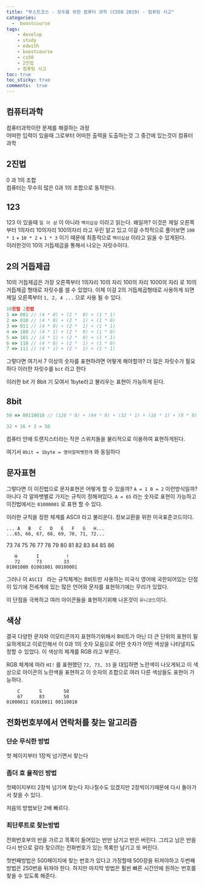 ```yaml
---
title: "부스트코스 - 모두를 위한 컴퓨터 과학 (CS50 2019) - 컴퓨팅 사고"
categories: 
  -  boostcourse
tags: 
    - develop
    - study
    - edwith
    - boostcourse
    - cs50
    - 2진법
    - 컴퓨팅 사고
toc: true
toc_sticky: true
comments:  true
---
```


## 컴퓨터과학
컴퓨터과학이란 문제를 해결하는 과정  
어떠한 입력이 있을때 그로부터 어떠한 출력을 도출하는것 그 중간에 있는것이 컴퓨터 과학

## 2진법
0 과 1의 조합  
컴퓨터는 무수히 많은 0과 1의 조합으로 동작한다.

## 123
123 이 있을때 `일 이 삼` 이 아니라 `백이십삼` 이라고 읽는다. 왜일까? 이것은 제일 오른쪽 부터 1의자리 10의자리 100의자리 라고 우린 알고 있고 이걸 수학적으로 풀어보면 
`100 * 1` + `10 * 2` + `1 * 3`  이기 때문에 최종적으로 `백이십삼` 이라고 읽을 수 있게된다.  
이러한것이 10의 거듭제곱을 통해서 나오는 자릿수이다.

## 2의 거듭제곱
10의 거듭제곱은 가장 오른쪽부터 1의자리 10의 자리 100의 자리 1000의 자리 로 10의 거듭제곱 형태로 자릿수를 셀 수 있었다. 이제 이걸 2의 거듭제곱형태로 사용하게 되면 제일 오른쪽부터 `1, 2, 4 ...` 으로 사용 될 수 있다.

```javascript
10진법 2진법
1 => 001 // (4 * 0) + (2 *  0) + (1 * 1)
2 => 010 // (4 * 0) + (2 *  1) + (1 * 0)
3 => 011 // (4 * 0) + (2 *  1) + (1 * 1)
4 => 100 // (4 * 1) + (2 *  0) + (1 * 0)
5 => 101 // (4 * 1) + (2 *  0) + (1 * 1)
6 => 110 // (4 * 0) + (2 *  1) + (1 * 0)
7 => 111 // (4 * 1) + (2 *  1) + (1 * 1)
```

그렇다면 여기서 7 이상의 숫자를 표현하려면 어떻게 해야할까? 더 많은 자릿수가 필요하다 이러한 자릿수를 `bit` 라고 한다  

이러한 bit 가 8bit 기 모여서 1byte라고 불리우는 표현이 가능하게 된다.

## 8bit
```javascript
50 => 00110010 // (128 * 0) + (64 * 0) + (32 * 1) + (16 * 1) + (8 * 0) + (4 * 0) + (2 * 1) + (1 * 0)

32 + 16 + 2 = 50
```

컴퓨터 안에 트랜지스터라는 작은 스위치들을 물리적으로 이용하여 표현하게된다.  

여기서 `8bit = 1byte = 영어알파벳한개` 와 동일하다

## 문자표현
그렇다면 이 이진법으로 문자표현은 어떻게 할 수 있을까? `A = 1 B = 2` 이런방식일까? 아니다 각 알파뱃별로 가지는 규칙이 정해져있다. `A = 65` 라는 숫자로 표현이 가능하고 이진법에서는 `01000001` 로 표현 할 수 있다.  

이러한 규칙을 정한 체계를 ASCII 라고 불리운다. 정보교환을 위한 미국표준코드이다.

```console
... A   B   C   D   E   F   G   H...
...65, 66, 67, 68, 69, 70, 71, 72...
```
73 74 75 76 77 78 79 80 81 82 83 84 85 86
```console
   H       I          ! 
   72      73        33
01001000 01001001 00100001
```
그러나 이 `ASCII ` 라는 규칙체계는 8비트만 사용하는 미국식 영어에 국한되어있는 단점이 있기에 전세계에 있는 많은 언어와 문자를 표현하기에는 무리가 있었다.  

이 단점을 극복하고 여러 아이콘들을 표현하기위해 나온것이 `유니코드`이다.

## 색상
결국 다양한 문자와 이모티콘까지 표현하기위해서 8비트가 아닌 더 큰 단위의 표현이 필요하게되고 이로인해서 이 0과 1의 숫자 모음으로 어떤 숫자가 어떤 색상을 나타낼지도 정할 수 있었다. 이 색상의 체계를 RGB 라고 부른다.
  
RGB 체계에 따라 `HI!` 를 표현했던 `72, 73, 33` 을 대입하면 노란색이 나오게되고 이 색상으로 아이콘의 노란색을 표현하고 이 숫자의 조합으로 여러 다른 색상들도 표현이 가능하다.

```console
    C       S        50
    67      83       50
01000011 01010011 00110010
```

## 전화번호부에서 연락처를 찾는 알고리즘
### 단순 무식한 방법
첫 페이지부터 1장씩 넘기면서 찾는다

### 좀더 효 율적인 방법
첫페이지부터 2장씩 넘기며 찾는다 지나칠수도 있겠지만 2장씩이기때문에 다시 돌아가서 찾을 수 있다.  

처음의 방법보단 2배 빠르다.

### 최단루트로 찾는방법
전화번호부의 반을 가르고 목록이 들어있는 반만 남기고 반은 버린다. 그리고 남은 반을 다시 반으로 갈라 찾으려는 전화번호가 있는 목록만 남기고 또 버린다.   

  
첫번째방법은 500페이지에 찾는 번호가 있다고 가정할때 500장을 뒤져야하고 두번째 방법은 250번을 뒤져야 한다. 하지만 마지막 방법은 훨씬 빠른 시간안에 원하는 번호를 찾을 수 있도록 해준다.